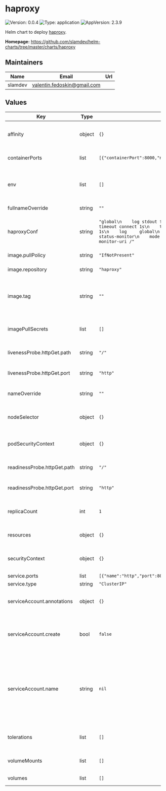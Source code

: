 # haproxy

![Version: 0.0.4](https://img.shields.io/badge/Version-0.0.4-informational?style=flat-square) ![Type: application](https://img.shields.io/badge/Type-application-informational?style=flat-square) ![AppVersion: 2.3.9](https://img.shields.io/badge/AppVersion-2.3.9-informational?style=flat-square)

Helm chart to deploy [haproxy](http://www.haproxy.org/).

**Homepage:** <https://github.com/slamdev/helm-charts/tree/master/charts/haproxy>

## Maintainers

| Name | Email | Url |
| ---- | ------ | --- |
| slamdev | valentin.fedoskin@gmail.com |  |

## Values

| Key | Type | Default | Description |
|-----|------|---------|-------------|
| affinity | object | `{}` | affinity for scheduler pod assignment |
| containerPorts | list | `[{"containerPort":8000,"name":"http","protocol":"TCP"}]` | ports exposed by container |
| env | list | `[]` | additional environment variables for the deployment |
| fullnameOverride | string | `""` | full name of the chart. |
| haproxyConf | string | `"global\n    log stdout format raw local0 info\n\ndefaults\n    timeout connect 1s\n    timeout client  1s\n    timeout server  1s\n    log     global\n    option  httplog\n\nfrontend        status-monitor\n    mode        http\n    bind        :8000\n    monitor-uri /"` | haproxy config to provision inside of the container |
| image.pullPolicy | string | `"IfNotPresent"` | image pull policy |
| image.repository | string | `"haproxy"` | image repository |
| image.tag | string | `""` | image tag (chart's appVersion value will be used if not set) |
| imagePullSecrets | list | `[]` | image pull secret for private images |
| livenessProbe.httpGet.path | string | `"/"` | path for liveness probe |
| livenessProbe.httpGet.port | string | `"http"` | port for liveness probe |
| nameOverride | string | `""` | override name of the chart |
| nodeSelector | object | `{}` | node for scheduler pod assignment |
| podSecurityContext | object | `{}` | specifies security settings for a pod |
| readinessProbe.httpGet.path | string | `"/"` | path for readiness probe |
| readinessProbe.httpGet.port | string | `"http"` | port for readiness probe |
| replicaCount | int | `1` | number of replicas for haproxy deployment. |
| resources | object | `{}` | custom resource configuration |
| securityContext | object | `{}` | specifies security settings for a container |
| service.ports | list | `[{"name":"http","port":80,"protocol":"TCP","targetPort":"http"}]` | service ports |
| service.type | string | `"ClusterIP"` | service type |
| serviceAccount.annotations | object | `{}` | annotations to add to the service account |
| serviceAccount.create | bool | `false` | specifies whether a service account should be created |
| serviceAccount.name | string | `nil` | the name of the service account to use; if not set and create is true, a name is generated using the fullname template |
| tolerations | list | `[]` | tolerations for scheduler pod assignment |
| volumeMounts | list | `[]` | additional volume mounts |
| volumes | list | `[]` | additional volumes |
